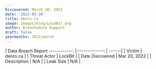 ```yaml
---
Discovered: March 20, 2022
date: '2022-03-20'
title: denro.ca
image: images/blog/LockBit.png
author: Breachsense Support
draft: false
yearmonths: 2022/march
---
```



| Data Breach Report
------------:   |:-------------:    | :-----:|
| Victim    | denro.ca      | 
| Threat Actor    | LockBit      | 
| Date Discovered    | Mar 20, 2022      | 
| Description    | N/A      | 
| Leak Size    | N/A      | 

